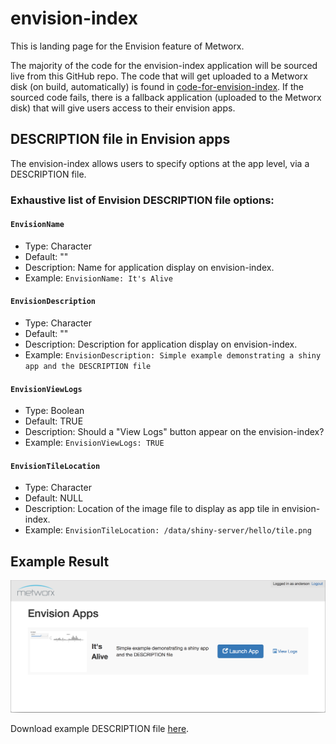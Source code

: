 # envision-index
This is landing page for the Envision feature of Metworx.

The majority of the code for the envision-index application will be sourced live from this GitHub repo. The code that will get uploaded to a Metworx disk (on build, automatically) is found in [code-for-envision-index](https://github.com/metrumresearchgroup/envision-index/tree/master/code-for-envision).
If the sourced code fails, there is a fallback application (uploaded to the Metworx disk) that will give users access to their envision apps.

[](#description-file-in-envision)
## DESCRIPTION file in Envision apps

The envision-index allows users to specify options at the app level, via a DESCRIPTION file.

### Exhaustive list of Envision DESCRIPTION file options:

#### `EnvisionName`
  * Type: Character
  * Default: ""
  * Description: Name for application display on envision-index.
  * Example: `EnvisionName: It's Alive`

#### `EnvisionDescription`
  * Type: Character
  * Default: ""
  * Description: Description for application display on envision-index.
  * Example: `EnvisionDescription: Simple example demonstrating a shiny app and the DESCRIPTION file`

#### `EnvisionViewLogs`
  * Type: Boolean
  * Default: TRUE
  * Description: Should a "View Logs" button appear on the envision-index?
  * Example: `EnvisionViewLogs: TRUE`

#### `EnvisionTileLocation`
  * Type: Character
  * Default: NULL
  * Description: Location of the image file to display as app tile in envision-index.
  * Example: `EnvisionTileLocation: /data/shiny-server/hello/tile.png`

## Example Result
![Example](https://raw.githubusercontent.com/metrumresearchgroup/envision-index/master/img/DESCRIPTION-example.png)

Download example DESCRIPTION file [here](https://github.com/metrumresearchgroup/envision-index/raw/master/code-for-envision/hello/DESCRIPTION).
  